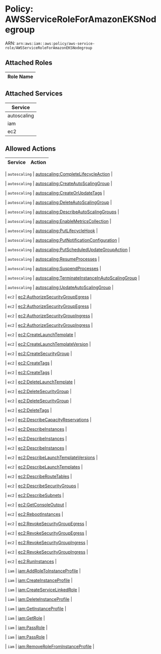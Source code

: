 # Policy: AWSServiceRoleForAmazonEKSNodegroup

ARN: `arn:aws:iam::aws:policy/aws-service-role/AWSServiceRoleForAmazonEKSNodegroup`

## Attached Roles

| Role Name |
|-----------|
## Attached Services

| Service |
|---------|
| autoscaling |
| iam |
| ec2 |

## Allowed Actions

| Service | Action |
|:-------:|--------|

| `autoscaling` | [autoscaling:CompleteLifecycleAction](../actions.md#autoscaling:completelifecycleaction) |

| `autoscaling` | [autoscaling:CreateAutoScalingGroup](../actions.md#autoscaling:createautoscalinggroup) |

| `autoscaling` | [autoscaling:CreateOrUpdateTags](../actions.md#autoscaling:createorupdatetags) |

| `autoscaling` | [autoscaling:DeleteAutoScalingGroup](../actions.md#autoscaling:deleteautoscalinggroup) |

| `autoscaling` | [autoscaling:DescribeAutoScalingGroups](../actions.md#autoscaling:describeautoscalinggroups) |

| `autoscaling` | [autoscaling:EnableMetricsCollection](../actions.md#autoscaling:enablemetricscollection) |

| `autoscaling` | [autoscaling:PutLifecycleHook](../actions.md#autoscaling:putlifecyclehook) |

| `autoscaling` | [autoscaling:PutNotificationConfiguration](../actions.md#autoscaling:putnotificationconfiguration) |

| `autoscaling` | [autoscaling:PutScheduledUpdateGroupAction](../actions.md#autoscaling:putscheduledupdategroupaction) |

| `autoscaling` | [autoscaling:ResumeProcesses](../actions.md#autoscaling:resumeprocesses) |

| `autoscaling` | [autoscaling:SuspendProcesses](../actions.md#autoscaling:suspendprocesses) |

| `autoscaling` | [autoscaling:TerminateInstanceInAutoScalingGroup](../actions.md#autoscaling:terminateinstanceinautoscalinggroup) |

| `autoscaling` | [autoscaling:UpdateAutoScalingGroup](../actions.md#autoscaling:updateautoscalinggroup) |

| `ec2` | [ec2:AuthorizeSecurityGroupEgress](../actions.md#ec2:authorizesecuritygroupegress) |

| `ec2` | [ec2:AuthorizeSecurityGroupEgress](../actions.md#ec2:authorizesecuritygroupegress) |

| `ec2` | [ec2:AuthorizeSecurityGroupIngress](../actions.md#ec2:authorizesecuritygroupingress) |

| `ec2` | [ec2:AuthorizeSecurityGroupIngress](../actions.md#ec2:authorizesecuritygroupingress) |

| `ec2` | [ec2:CreateLaunchTemplate](../actions.md#ec2:createlaunchtemplate) |

| `ec2` | [ec2:CreateLaunchTemplateVersion](../actions.md#ec2:createlaunchtemplateversion) |

| `ec2` | [ec2:CreateSecurityGroup](../actions.md#ec2:createsecuritygroup) |

| `ec2` | [ec2:CreateTags](../actions.md#ec2:createtags) |

| `ec2` | [ec2:CreateTags](../actions.md#ec2:createtags) |

| `ec2` | [ec2:DeleteLaunchTemplate](../actions.md#ec2:deletelaunchtemplate) |

| `ec2` | [ec2:DeleteSecurityGroup](../actions.md#ec2:deletesecuritygroup) |

| `ec2` | [ec2:DeleteSecurityGroup](../actions.md#ec2:deletesecuritygroup) |

| `ec2` | [ec2:DeleteTags](../actions.md#ec2:deletetags) |

| `ec2` | [ec2:DescribeCapacityReservations](../actions.md#ec2:describecapacityreservations) |

| `ec2` | [ec2:DescribeInstances](../actions.md#ec2:describeinstances) |

| `ec2` | [ec2:DescribeInstances](../actions.md#ec2:describeinstances) |

| `ec2` | [ec2:DescribeInstances](../actions.md#ec2:describeinstances) |

| `ec2` | [ec2:DescribeLaunchTemplateVersions](../actions.md#ec2:describelaunchtemplateversions) |

| `ec2` | [ec2:DescribeLaunchTemplates](../actions.md#ec2:describelaunchtemplates) |

| `ec2` | [ec2:DescribeRouteTables](../actions.md#ec2:describeroutetables) |

| `ec2` | [ec2:DescribeSecurityGroups](../actions.md#ec2:describesecuritygroups) |

| `ec2` | [ec2:DescribeSubnets](../actions.md#ec2:describesubnets) |

| `ec2` | [ec2:GetConsoleOutput](../actions.md#ec2:getconsoleoutput) |

| `ec2` | [ec2:RebootInstances](../actions.md#ec2:rebootinstances) |

| `ec2` | [ec2:RevokeSecurityGroupEgress](../actions.md#ec2:revokesecuritygroupegress) |

| `ec2` | [ec2:RevokeSecurityGroupEgress](../actions.md#ec2:revokesecuritygroupegress) |

| `ec2` | [ec2:RevokeSecurityGroupIngress](../actions.md#ec2:revokesecuritygroupingress) |

| `ec2` | [ec2:RevokeSecurityGroupIngress](../actions.md#ec2:revokesecuritygroupingress) |

| `ec2` | [ec2:RunInstances](../actions.md#ec2:runinstances) |

| `iam` | [iam:AddRoleToInstanceProfile](../actions.md#iam:addroletoinstanceprofile) |

| `iam` | [iam:CreateInstanceProfile](../actions.md#iam:createinstanceprofile) |

| `iam` | [iam:CreateServiceLinkedRole](../actions.md#iam:createservicelinkedrole) |

| `iam` | [iam:DeleteInstanceProfile](../actions.md#iam:deleteinstanceprofile) |

| `iam` | [iam:GetInstanceProfile](../actions.md#iam:getinstanceprofile) |

| `iam` | [iam:GetRole](../actions.md#iam:getrole) |

| `iam` | [iam:PassRole](../actions.md#iam:passrole) |

| `iam` | [iam:PassRole](../actions.md#iam:passrole) |

| `iam` | [iam:RemoveRoleFromInstanceProfile](../actions.md#iam:removerolefrominstanceprofile) |

